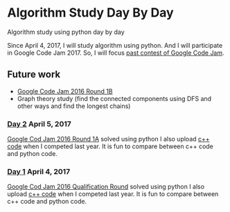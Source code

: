 # Algorithm Study Day By Day
Algorithm study using python day by day


Since April 4, 2017, I will study algorithm using python.
And I will participate in Google Code Jam 2017.
So, I will focus [past contest of Google Code Jam](https://code.google.com/codejam/past-contests).

## Future work
+ [Google Code Jam 2016 Round 1B](https://code.google.com/codejam/contest/4304486/dashboard)
+ Graph theory study (find the connected components using DFS and other ways and find the longest chains)


### [Day 2](https://github.com/Eunsol-Lee/algorithmStudyDayByDay/tree/master/day1_GoogleCodeJam2016_Round1A) April 5, 2017
[Google Cod Jam 2016 Round 1A](https://code.google.com/codejam/contest/4304486/dashboard) solved using python
I also upload [c++ code](https://github.com/Eunsol-Lee/algorithmStudyDayByDay/tree/master/day1_GoogleCodeJam2016_Round1A/2016%20Live%20Coding%20using%20CPP%20by%20Eunsol) when I competed last year. It is fun to compare between c++ code and python code.

### [Day 1](https://github.com/Eunsol-Lee/algorithmStudyDayByDay/tree/master/day1_GoogleCodeJam2016_QuallificationRound) April 4, 2017
[Google Cod Jam 2016 Qualification Round](https://code.google.com/codejam/contest/6254486/dashboard) solved using python
I also upload [c++ code](https://github.com/Eunsol-Lee/algorithmStudyDayByDay/tree/master/day1_GoogleCodeJam2016_QuallificationRound/2016%20Live%20Coding%20using%20CPP%20by%20Eunsol) when I competed last year. It is fun to compare between c++ code and python code.

